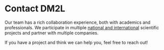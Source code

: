 # Contact DM2L

Our team has a rich collaboration experience, both with academics and professionals. We participate in multiple [national and international](https://projet.liris.cnrs.fr/dm2l/#PROJECTS) scientific projects and partner with multiple companies.

If you have a project and think we can help you, feel free to reach out!
